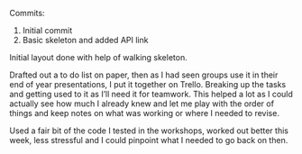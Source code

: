 Commits:
1. Initial commit
2. Basic skeleton and added API link

Initial layout done with help of walking skeleton.

Drafted out a to do list on paper, then as I had seen groups use it in their end of year presentations, I put it together on Trello. Breaking up the tasks and getting used to it as I’ll need it for teamwork. This helped a lot as I could actually see how much I already knew and let me play with the order of things and keep notes on what was working or where I needed to revise. 

Used a fair bit of the code I tested in the workshops, worked out better this week, less stressful and I could pinpoint what I needed to go back on then.
